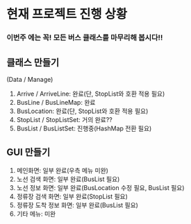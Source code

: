# 현재 프로젝트 진행 상황
### 이번주 에는 꼭! 모든 버스 클래스를 마무리해 봅시다!!

## 클래스 만들기
(Data / Manage)
1) Arrive / ArriveLine: 완료(단, StopList와 호환 적용 필요)
2) BusLine / BusLineMap: 완료
3) BusLocation: 완료(단, StopList와 호환 적용 필요)
4) StopList / StopListSet: 거의 완료??
5) BusList / BusListSet: 진행중(HashMap 전환 필요)

## GUI 만들기
1) 메인화면: 일부 완료(우측 메뉴 미완)
2) 노선 검색 화면: 일부 완료(BusList 필요)
3) 노선 정보 화면: 일부 완료(BusLocation 수정 필요, BusList 필요)
4) 정류장 검색 화면: 일부 완료(StopList 필요)
5) 정류장 도착 정보 화면: 일부 완료(BusList 필요)
6) 기타 메뉴: 미완
